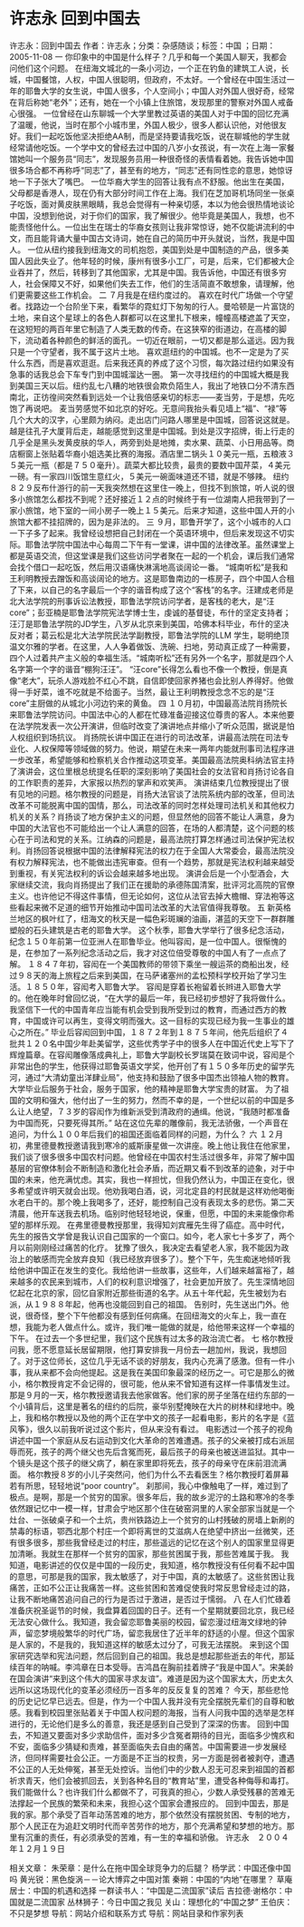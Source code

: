 # 许志永  回到中国去

许志永：回到中国去
作者：许志永；分类：杂感随谈；标签：中国 ；日期：2005-11-08
一
你印象中的中国是什么样子？几乎和每一个美国人聊天，我都会问他们这个问题。
在纽海文城北的一条小河边，一个正在钓鱼的建筑工人说，长城，中国餐馆，人权，中国人很聪明，但政府，不太好。一个曾经在中国生活过一年的耶鲁大学的女生说，中国人很多，个人空间小；中国人对外国人很好奇，经常在背后称她“老外”；还有，她在一个小镇上住旅馆，发现那里的警察对外国人戒备心很强。
一位曾经在山东聊城一个大学里教过英语的美国人对于中国的回忆充满了温暖，他说，当时在那个小城市里，外国人极少，很多人都认识他，对他很友好。我们一起吃饭他坚决拒绝AA制，而是坚持要请我吃饭，说在聊城他的学生就经常请他吃饭。一个学中文的曾经去过中国的八岁小女孩说，有一次在上海一家餐馆她叫一个服务员“同志”，发现服务员用一种很奇怪的表情看着她。我告诉她中国很多场合都不再称呼“同志”了，甚至有的地方，“同志”还有同性恋的意思，她惊讶地一下子张大了嘴巴。
一位华裔大学生的回答让我有点不舒服。他出生在美国，父母都是香港人，现在仍有大部分时间工作在上海。我们在芝加哥机场同坐一张桌子吃饭，面对黄皮肤黑眼睛，我总会觉得有一种亲切感，本以为他会很热情地谈论中国，没想到他说，对于你们的国家，我了解很少。他毕竟是美国人，我想，也不能责怪他什么。一位出生在瑞士的华裔女孩则让我非常惊讶，她不仅能讲流利的中文，而且能背诵大量中国古文诗词，她在自己的简历中开头就说，当然，我是中国人。
一位从纽约接我到纽海文的司机抱怨，美国到处是中国制造的产品，很多美国人因此失业了。他年轻的时候，康州有很多小工厂，可是，后来，它们都被大企业吞并了，然后，转移到了其他国家，尤其是中国。我告诉他，中国还有很多穷人，社会保障又不好，如果他们失去工作，他们的生活简直不敢想象，请理解，他们更需要这些工作机会。
二
７月我是在纽约度过的。
喜欢在时代广场做一个守望者。找路边一个台阶坐下来，看繁华的霓虹灯下匆匆的行人。曼哈顿是一片富饶的土地，来自这个星球上的各色人群都可以在这里扎下根来，幢幢高楼遮盖了天空，在这短短的两百年里它制造了人类无数的传奇。在这狭窄的街道边，在高楼的脚下，流动着各种颜色的鲜活的面孔。一切近在眼前，一切又都是那么遥远。因为我只是一个守望者，我不属于这片土地。
喜欢逛纽约的中国城。也不一定是为了买什么东西，而是喜欢逛逛。后来我还真的养成了这个习惯，每次路过纽约如果没有急事的话我总会下车专门到中国城溜达一圈。
第一次寻找纽约的中国城大概是我到美国三天以后。纽约乱七八糟的地铁很会欺负陌生人，我出了地铁口分不清东西南北，正彷徨间突然看到远处一个让我倍感亲切的标志——麦当劳，于是想，先吃饱了再说吧。
麦当劳感觉不如北京的好吃。无意间我抬头看见墙上“福”、“禄”等几个大大的汉字，心里颇为纳闷。走出店门问路人哪里是中国城，回答说这就是。
越是往孔子大厦背后走，越能感觉到这里是中国城。到处是汉字招牌，街上行走的几乎全是黑头发黄皮肤的华人，两旁到处是地摊，卖水果、蔬菜、小日用品等。商店橱窗上张贴着华裔小姐选美比赛的海报。酒店里二锅头１０美元一瓶，五粮液３５美元一瓶（都是７５０毫升）。蔬菜大都比较贵，最贵的要数中国芹菜，４美元一磅。有一家四川饭馆生意红火，５美元一碗面味道还不错，就是不够辣。
纽约８２９反布什游行的前一天我突然想在这里住一晚上，但找不到旅馆，听人说的很多小旅馆怎么都找不到呢？还好接近１２点的时候终于有一位湖南人把我带到了一家小旅馆，地下室的一间小房子一晚上１５美元。后来才知道，这些中国人开的小旅馆大都不挂招牌的，因为是非法的。
三
９月，耶鲁开学了，这个小城市的人口一下子多了起来。我曾经设想把自己封闭在一个英语环境中，但后来发现这不切实际。耶鲁法学院中国法中心每周二下午有一堂课，讲中国的法律改革。虽然课堂上都是英语交流，但这堂课是我们这些访问学者聚在一起的一个机会，课后我们通常会找个借口一起吃饭，然后用汉语痛快淋漓地高谈阔论一番。
“城南听松”是我和王利明教授去蹭饭和高谈阔论的地方。这是耶鲁南边的一栋房子，四个中国人合租了下来，以自己的名字最后一个字的谐音构成了这个“客栈”的名字。汪建成老师是北大法学院的刑事诉讼法教授，耶鲁法学院访问学者，是客栈的老大，是“汪core”；彭亚楠是耶鲁法学院宪法学博士生，虔诚的基督徒，布什的坚定支持者；汪汀是耶鲁法学院的JD学生，八岁从北京来到美国，哈佛本科毕业，布什的坚决反对者；葛云松是北大法学院民法学副教授，耶鲁法学院的LLM 学生，聪明绝顶温文尔雅的学者。在这里，人人争着做饭、洗碗、扫地，劳动真正成了一种需要，四个人过着共产主义般的幸福生活。“城南听松”还有另外一个名字，那就是四个人名字第一个字的谐音“棚狗汪汪”。
“汪core”长得怎么看也不像一个教授，倒是真像“老大”，玩杀人游戏脸不红心不跳，自信即使回家养猪也会比别人养得好。他做得一手好菜，谁不吃就是不给面子。当然，最让王利明教授念念不忘的是“汪core”主厨做的从城北小河边钓来的黄鱼。
四
１０月初，中国最高法院肖扬院长来耶鲁法学院访问。中国法中心的人都在忙碌准备迎接这位尊贵的客人。本来他要在法学院发表一次公开演讲，但临时改变了演讲地点并缩小了听众范围，据说是怕人权组织到场抗议。
肖扬院长讲中国正在进行的司法改革，讲最高法院在司法专业化、人权保障等领域做的努力。他说，期望在未来一两年内能就刑事司法程序进一步改革，希望能够和检察机关合作推动这项变革。美国最高法院奥科纳法官主持了演讲会，这位里根总统提名任职的深刻影响了美国社会的女法官和肖扬讨论各自的工作职责的差异，大家报以热烈的掌声和欢笑声。
演讲结束几位教授提出了很有见地的问题。格尔教授的问题是，肖扬大法官谈了法院系统内部的改革，但司法改革不可能脱离中国的国情，那么，司法改革的同时怎样处理司法机关和其他权力机关的关系？肖扬谈了地方保护主义的问题，但显然他的回答不能让人满意，身为中国的大法官也不可能给出一个让人满意的回答，在场的人都清楚，这个问题的核心在于司法和党的关系。江纳森的问题是，最高法院打算怎样通过司法保护宪法权利。肖扬回答说根据中国的法律解释宪法的权力在于全国人大常委会，最高法院没有权力解释宪法，也不能做出违宪审查。但有一个趋势，那就是宪法权利越来越受到重视，有关宪法权利的诉讼会越来越多地出现。
演讲会后是一个小型酒会，大家继续交流，我向肖扬提出了我们正在援助的承德陈国清案，批评河北高院的官僚主义。也许他记不得这件事情，但无论如何，这位从法官去掉大檐帽、穿法袍等这些看起来微不足道的细节开始推动中国司法改革的大法官值得我尊敬。
五
新英格兰地区的枫叶红了，纽海文的秋天是一幅色彩斑斓的油画，湛蓝的天空下一群群雕塑般的石头建筑是古老的耶鲁大学。
这个秋季，耶鲁大学举行了很多纪念活动，纪念１５０年前第一位亚洲人在耶鲁毕业。他叫容闳，是一位中国人。很惭愧的是，在参加了一系列纪念活动之后，我才对这位倍受尊敬的中国人有了一点点了解。
１８４７年初，容闳在一个美国教师的带领下乘坐一艘运茶的商船出发，经过９８天的海上旅程之后来到美国，在马萨诸塞州的孟松预科学校开始了学习生活。１８５０年，容闳考入耶鲁大学。
容闳是穿着长袍留着长辫进入耶鲁大学的。他在晚年时曾回忆说，“在大学的最后一年，我已经初步想好了我将做什么。我坚信下一代的中国青年应当能有机会受到我所受到过的教育，而通过西方的教育，中国或许可以再生，变得文明而强大。这一目标的实现已经为我一生事业的雄心之所在。”
毕业后容闳回到中国，１８７２年到１８７５年间，他先后组织了４批共１２０名中国少年赴美留学，这些优秀学子中的很多人在中国近代史上写下了辉煌篇章。在容闳雕像落成典礼上，耶鲁大学副校长罗瑞莫在致词中说，容闳是个非常出色的学生，他获得过耶鲁英语文学奖，他开创了有１５０多年历史的留学先河，通过“大清幼童出洋肆业局”，他支持和鼓励了很多中国杰出领袖人物的教育。大学毕业后服务于社会，服务于国家，他的精神是耶鲁大学宝贵的财富。
为了祖国的文明和强大，他付出了一生的努力，然而不幸的是，一个世纪以前的中国是多么让人绝望，７３岁的容闳作为维新派受到清政府的通缉。他说，“我随时都准备为中国而死，只要死得其所。”
站在这位先辈的雕像前，我无法骄傲，一个声音在追问，为什么１００年后我们的祖国还面临着同样的问题，为什么？
六
１２月初，弗里德曼教授邀请我到寒冷的威斯康星做一次讲座。晚上他让我住在他家里，我们谈了很多很多中国农村问题。他曾经在中国农村生活过很多年，非常了解中国基层的官僚体制会不断制造和激化社会矛盾，而近期又看不到改革的迹象，对于中国的未来，他充满忧虑。其实，我也一样担忧，但我仍然认为，中国正在变化，很多希望或许明天就会出现。他劝我喝白酒，说，河北定县的村民就是这样劝他喝衡水老白干的。那个晚上我喝多了，还好，能控制自己没有表现太多的悲伤。第二天清晨，他开车送我去机场。临别时他轻轻地说，保重，但愿，中国的未来能像你希望的那样乐观。
在弗里德曼教授那里，我得知刘宾雁先生得了癌症。高中时代，先生的报告文学曾是我认识自己国家的一个窗口。如今，老人家七十多岁了，两个月以前刚刚经过痛苦的化疗。
犹豫了很久，我决定去看望老人家，我不能因为政治上的敏感而完全放弃良知（我已经放弃很多了）。整个下午，先生痴迷地倾听我给他讲中国正在发生的变化。我给他讲一些故事，这些年，人们越来越富裕了，越来越多的农民来到城市，人们的权利意识增强了，社会更加开放了。先生深情地回忆起在北京的家，回忆自家附近那些街道的名字。从五十年代起，先生被划为右派，从１９８８年起，他再也没能回到自己的祖国。
告别时，先生送出门外。他说，很奇怪，整个下午他都没有感到任何病痛。在回纽海文的火车上，我一直在想，我能为老人做点什么。或许，我们唯一能做的就是，给他带来这样一个幸福的下午。
在过去一个多世纪里，我们这个民族有过太多的政治流亡者。
七
格尔教授问我，愿不愿意延长居留期限，他打算安排我一月份去一趟加州，我说，我想回了。对于这位师长，这位几乎无话不谈的好朋友，我内心充满了感激。但有一件小事，我从来都不会向他提起。这是我在美国印象最深的经历之一。可它是那么的微小，格尔教授肯定不会记得的，很可能，他从来不曾知道有这样一件事情发生过。
那是９月的一天，格尔教授邀请我去他家做客。他们家的房子坐落在纽约东部的一个小镇背后，这里是著名的纽约的后院，豪华别墅掩映在大片的树林和绿地中。晚上，我和格尔教授以及他的两个正在学中文的孩子一起看电影，影片的名字是《蓝风筝》，很久以前我听说过这个影片，但从来没有看过。
电影透过一个孩子的视角讲述中国一个家庭从反右运动到文化大革命的苦难遭遇。孩子的父亲被打成右派屈辱而死，孩子的两个继父也先后含冤而死，最后孩子的母亲也被送进监狱。其中一个镜头是这个孩子的继父病了，躺在家里即将死去，孩子的母亲守在床前泪流满面。
格尔教授８岁的小儿子突然问，他们为什么不去看医生？格尔教授盯着屏幕若有所思，轻轻地说“poor country”。
刹那间，我心中像触电了一样，难过到了极点。是啊，那是一个贫穷的国家。很多年后，我的故乡泥泞的土路和寒冷的冬季依然跟记忆中一模一样，甘肃会宁地区那个住在破窑洞里的人家全部家当就是一个灶台、一张破桌子和一个土炕，贵州铁路边上一个贫穷的山村残破的房墙上新刷的禁毒的标语，鄂西北那个村庄一个即将离世的艾滋病人在绝望中挤出一丝微笑，还有很多很多，那些我曾经走过的村庄，那些遥远的记忆在这个别人的国家里显得更加清晰。我就生在那样一个贫穷的国家，那些贫困属于我，那些苦难属于我。
我知道，电影讲述的仅仅是中国的一段历史，我知道，格尔教授没有任何看不起中国的意思，可那是我的国家，我太敏感了，对于中国，真的太敏感了。这些贫困让我痛苦，正如不公正让我痛苦一样。这些贫困和苦难促使我时常反思曾经走过的路，让我不断地痛苦追问自己的行为是否过于激进，是否过于懦弱。
八
在人们忙碌着准备庆祝圣诞节的时候，我盘算着回国的日子。还有一个星期就要回北京，我已经无法安心做什么。我知道，我会留恋耶鲁美丽的校园，留恋漫过纽海文绿地的钟声，留恋梦境般繁华的时代广场，留恋我居住了近半年的舒适的小屋。但这个国家是人家的，不是我的，我知道这样的敏感太过分了，可我无法摆脱。
来到这个国家研究选举和宪法问题，然后回到自己的祖国。我总是想起那些逝去的年代，那延续百年的呐喊。李鸿章在日本受辱。吉鸿昌在胸前挂着牌子“我是中国人”。宋美龄在国会演讲“来到这个伟大的国家寻求友谊”。难道是因为这个国家太大，历史太久远所以这场现代化的变革必须经历一百多年的反反复复的苦难？
今天，那些悲怆的历史记忆早已远去。但是，作为一个中国人我并没有完全摆脱先辈们的自尊和敏感。我看到校园里张贴着关于中国人权问题的海报，当有人问我中国的选举是怎样进行的，无论他们是多么的善意，我还是感到自己受到了深深的伤害。
回到中国去，不知道又要面对多少求助信件，面对多少含冤者期待的目光，面临多少愧疚和不安，面临多少猜疑和责难，甚至面临失去自由的痛苦。中国需要进一步发展经济，但同样需要社会公正。一方面是不正当的权贵，另一方面是弱者被剥夺，遭遇不公正的人无处伸冤，甚至无处控诉。当他们中的少数人忍无可忍来到祖国的首都祈求青天，他们会被抓回去，关到各种名目的“教育站”里，遭受各种侮辱和毒打。我们能做什么？也许我们什么都做不了，可我真的担心，少数人承受残暴的苦难无法撑起一个民族的繁荣和未来，我担心这个国家会遭报应的。
回到中国去，那是我的家。那个承受了百年动荡苦难的地方，那个依然没有摆脱贫困、专制的地方，那个人民正在为追赶文明时代而辛苦劳作的地方，那个充满希望和梦想的地方。那里有沉重的责任，有必须承受的苦难，有一生的幸福和骄傲。
许志永　２００４年１２月１９日

相关文章：
朱荣章：是什么在拖中国全球竞争力的后腿？
杨学武：中国还像中国吗
黄光锐：黑色旋涡－－论大博弈之中国对策
秦朔：中国的“内地”在哪里？
草庵居士：中国的机遇和选择
一群读书人：“中国是二流国家”读后
吉拉德·谢格尔：中国就是二流国家
丛林狮子：今日中国之我见
关山：理想化的“中国之梦”
王伯庆：不只是梦想
导航：网站介绍和联系方式
导航：网站目录和作家列表
